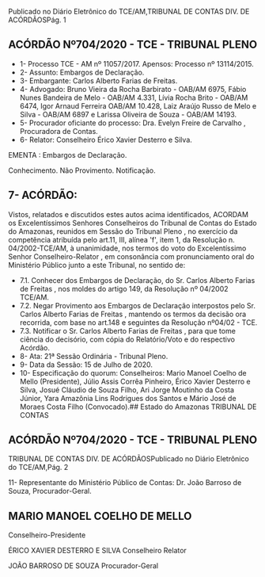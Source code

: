 Publicado  no  Diário  Eletrônico do TCE/AM,TRIBUNAL DE CONTAS DIV. DE ACÓRDÃOSPág. 1

## ACÓRDÃO Nº704/2020 - TCE - TRIBUNAL PLENO

- 1- Processo TCE - AM nº 11057/2017. Apensos: Processo nº  13114/2015.
- 2- Assunto: Embargos de Declaração.
- 3- Embargante: Carlos Alberto Farias de Freitas.
- 4- Advogado: Bruno Vieira da Rocha Barbirato - OAB/AM 6975, Fábio Nunes Bandeira de Melo - OAB/AM 4.331, Lívia Rocha Brito - OAB/AM 6474, Igor Arnaud Ferreira OAB/AM 10.428, Laiz Araújo Russo de Melo e Silva - OAB/AM 6897 e Larissa Oliveira de Souza - OAB/AM 14193.
- 5- Procurador oficiante do processo: Dra. Evelyn Freire de Carvalho , Procuradora de Contas.
- 6- Relator: Conselheiro Érico Xavier Desterro e Silva.

EMENTA : Embargos de Declaração.

Conhecimento. Não Provimento. Notificação.

## 7- ACÓRDÃO:

Vistos, relatados e discutidos estes autos acima identificados, ACORDAM os Excelentíssimos Senhores Conselheiros do Tribunal de Contas do Estado do Amazonas, reunidos  em  Sessão  do Tribunal  Pleno ,  no  exercício  da  competência  atribuída  pelo art.11,  III,  alínea  'f',  item  1,  da  Resolução  n.  04/2002-TCE/AM, à  unanimidade, nos termos  do  voto  do  Excelentíssimo  Senhor  Conselheiro-Relator ,  em  consonância com pronunciamento oral do Ministério Público junto a este Tribunal, no sentido de:

- 7.1. Conhecer dos  Embargos  de  Declaração, do Sr.  Carlos  Alberto  Farias de Freitas , nos moldes do artigo 149, da Resolução nº 04/2002 TCE/AM.
- 7.2. Negar  Provimento aos  Embargos  de  Declaração  interpostos  pelo Sr. Carlos  Alberto  Farias  de  Freitas , mantendo  os  termos  da  decisão  ora recorrida, com base no art.148 e seguintes da Resolução nº04/02 - TCE.
- 7.3. Notificar o Sr. Carlos Alberto Farias de Freitas , para que tome ciência do decisório, com cópia do Relatório/Voto e do respectivo Acórdão.
- 8- Ata: 21ª Sessão Ordinária - Tribunal Pleno.
- 9- Data da Sessão: 15 de Julho de 2020.
- 10-  Especificação do quorum: Conselheiros: Mario Manoel Coelho de Mello (Presidente), Júlio Assis Corrêa Pinheiro, Érico Xavier Desterro e Silva, Josué Cláudio de Souza Filho, Ari Jorge Moutinho da Costa Júnior, Yara Amazônia Lins Rodrigues dos Santos e Mário José de Moraes Costa Filho (Convocado).## Estado do Amazonas TRIBUNAL DE CONTAS

## ACÓRDÃO Nº704/2020 - TCE - TRIBUNAL PLENO

TRIBUNAL DE CONTAS DIV. DE ACÓRDÃOSPublicado  no  Diário  Eletrônico do TCE/AM,Pág. 2

11-  Representante  do  Ministério  Público  de  Contas: Dr. João  Barroso  de  Souza, Procurador-Geral.

## MARIO MANOEL COELHO DE MELLO

Conselheiro-Presidente

ÉRICO XAVIER DESTERRO E SILVA Conselheiro Relator

JOÃO BARROSO DE SOUZA Procurador-Geral